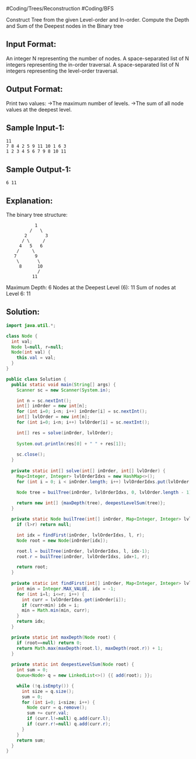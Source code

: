#Coding/Trees/Reconstruction #Coding/BFS

Construct Tree from the given Level-order and In-order.
Compute the Depth and Sum of the Deepest nodes in the Binary tree

Input Format:
-------------
An integer N representing the number of nodes.
A space-separated list of N integers representing the in-order traversal.
A space-separated list of N integers representing the level-order traversal.

Output Format:
--------------
Print two values:
->The maximum number of levels.
->The sum of all node values at the deepest level.

Sample Input-1:
----------
```
11
7 8 4 2 5 9 11 10 1 6 3
1 2 3 4 5 6 7 9 8 10 11
```

Sample Output-1:
----------
```
6 11
```

Explanation:
----------
The binary tree structure:
```
           1
         /   \
       2       3
      / \     /
     4   5   6
    /     \   
   7       9
    \       \
     8      10
            /
          11
```
Maximum Depth: 6
Nodes at the Deepest Level (6): 11
Sum of nodes at Level 6: 11

## Solution:

```java
import java.util.*;

class Node {
  int val;
  Node l=null, r=null;
  Node(int val) {
    this.val = val;
  }
}

public class Solution {
  public static void main(String[] args) {
    Scanner sc = new Scanner(System.in);

    int n = sc.nextInt();
    int[] inOrder = new int[n];
    for (int i=0; i<n; i++) inOrder[i] = sc.nextInt();
    int[] lvlOrder = new int[n];
    for (int i=0; i<n; i++) lvlOrder[i] = sc.nextInt();

    int[] res = solve(inOrder, lvlOrder);
    
    System.out.println(res[0] + " " + res[1]);
    
    sc.close();
  }
  
  private static int[] solve(int[] inOrder, int[] lvlOrder) {
    Map<Integer, Integer> lvlOrderIdxs = new HashMap<>();
    for (int i = 0; i < inOrder.length; i++) lvlOrderIdxs.put(lvlOrder[i], i);

    Node tree = builTree(inOrder, lvlOrderIdxs, 0, lvlOrder.length - 1);
    
    return new int[] {maxDepth(tree), deepestLevelSum(tree)};
  }

  private static Node builTree(int[] inOrder, Map<Integer, Integer> lvlOrderIdxs, int l, int r) {
    if (l>r) return null;

    int idx = findFirst(inOrder, lvlOrderIdxs, l, r);
    Node root = new Node(inOrder[idx]);

    root.l = builTree(inOrder, lvlOrderIdxs, l, idx-1);
    root.r = builTree(inOrder, lvlOrderIdxs, idx+1, r);

    return root;
  }
  
  private static int findFirst(int[] inOrder, Map<Integer, Integer> lvlOrderIdxs, int l, int r) {
    int min = Integer.MAX_VALUE, idx = -1;
    for (int i=l; i<=r; i++) {
      int curr = lvlOrderIdxs.get(inOrder[i]);
      if (curr<min) idx = i;
      min = Math.min(min, curr);
    }
    return idx;
  }

  private static int maxDepth(Node root) {
    if (root==null) return 0;
    return Math.max(maxDepth(root.l), maxDepth(root.r)) + 1;
  }
  
  private static int deepestLevelSum(Node root) {
    int sum = 0;
    Queue<Node> q = new LinkedList<>() {{ add(root); }};

    while (!q.isEmpty()) {
      int size = q.size();
      sum = 0;
      for (int i=0; i<size; i++) {
        Node curr = q.remove();
        sum += curr.val;
        if (curr.l!=null) q.add(curr.l);
        if (curr.r!=null) q.add(curr.r);
      }
    }
    return sum;
  }
}
```
